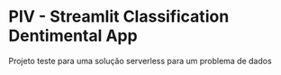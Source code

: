 # PIV - Streamlit Classification Dentimental App

Projeto teste para uma solução serverless para um problema de dados